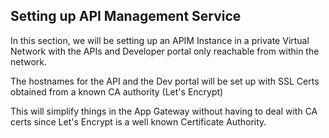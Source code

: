 ## Setting up API Management Service

In this section, we will be setting up an APIM Instance in a private Virtual Network with the APIs and Developer portal only reachable from within the network.

The hostnames for the API and the Dev portal will be set up with SSL Certs obtained from a known CA authority (Let's Encrypt)

This will simplify things in the App Gateway without having to deal with CA certs since Let's Encrypt is a well known Certificate Authority.

